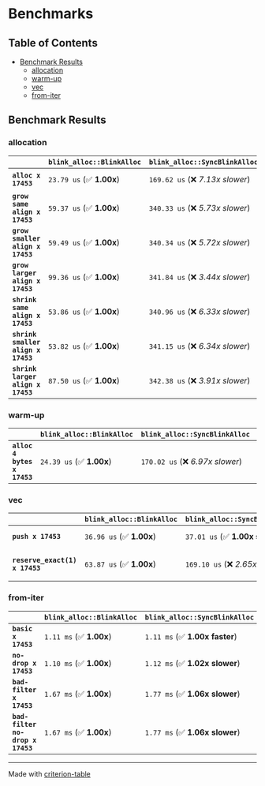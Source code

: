 # Benchmarks

## Table of Contents

- [Benchmark Results](#benchmark-results)
    - [allocation](#allocation)
    - [warm-up](#warm-up)
    - [vec](#vec)
    - [from-iter](#from-iter)

## Benchmark Results

### allocation

|                                    | `blink_alloc::BlinkAlloc`          | `blink_alloc::SyncBlinkAlloc`          | `bumpalo::Bump`                   |
|:-----------------------------------|:-----------------------------------|:---------------------------------------|:--------------------------------- |
| **`alloc x 17453`**                | `23.79 us` (✅ **1.00x**)           | `169.62 us` (❌ *7.13x slower*)         | `91.14 us` (❌ *3.83x slower*)     |
| **`grow same align x 17453`**      | `59.37 us` (✅ **1.00x**)           | `340.33 us` (❌ *5.73x slower*)         | `152.35 us` (❌ *2.57x slower*)    |
| **`grow smaller align x 17453`**   | `59.49 us` (✅ **1.00x**)           | `340.34 us` (❌ *5.72x slower*)         | `151.47 us` (❌ *2.55x slower*)    |
| **`grow larger align x 17453`**    | `99.36 us` (✅ **1.00x**)           | `341.84 us` (❌ *3.44x slower*)         | `183.13 us` (❌ *1.84x slower*)    |
| **`shrink same align x 17453`**    | `53.86 us` (✅ **1.00x**)           | `340.96 us` (❌ *6.33x slower*)         | `103.17 us` (❌ *1.92x slower*)    |
| **`shrink smaller align x 17453`** | `53.82 us` (✅ **1.00x**)           | `341.15 us` (❌ *6.34x slower*)         | `100.82 us` (❌ *1.87x slower*)    |
| **`shrink larger align x 17453`**  | `87.50 us` (✅ **1.00x**)           | `342.38 us` (❌ *3.91x slower*)         | `fails`                             |

### warm-up

|                             | `blink_alloc::BlinkAlloc`          | `blink_alloc::SyncBlinkAlloc`          | `bumpalo::Bump`                  |
|:----------------------------|:-----------------------------------|:---------------------------------------|:-------------------------------- |
| **`alloc 4 bytes x 17453`** | `24.39 us` (✅ **1.00x**)           | `170.02 us` (❌ *6.97x slower*)         | `91.73 us` (❌ *3.76x slower*)    |

### vec

|                                | `blink_alloc::BlinkAlloc`          | `blink_alloc::SyncBlinkAlloc`          | `bumpalo::Bump`                   |
|:-------------------------------|:-----------------------------------|:---------------------------------------|:--------------------------------- |
| **`push x 17453`**             | `36.96 us` (✅ **1.00x**)           | `37.01 us` (✅ **1.00x slower**)        | `42.26 us` (❌ *1.14x slower*)     |
| **`reserve_exact(1) x 17453`** | `63.87 us` (✅ **1.00x**)           | `169.10 us` (❌ *2.65x slower*)         | `8.64 ms` (❌ *135.21x slower*)    |


### from-iter

|                                  | `blink_alloc::BlinkAlloc`          | `blink_alloc::SyncBlinkAlloc`          | `bumpalo::Bump`                 |
|:---------------------------------|:-----------------------------------|:---------------------------------------|:------------------------------- |
| **`basic x 17453`**              | `1.11 ms` (✅ **1.00x**)            | `1.11 ms` (✅ **1.00x faster**)         | `N/A`                           |
| **`no-drop x 17453`**            | `1.10 ms` (✅ **1.00x**)            | `1.12 ms` (✅ **1.02x slower**)         | `1.36 ms` (❌ *1.24x slower*)    |
| **`bad-filter x 17453`**         | `1.67 ms` (✅ **1.00x**)            | `1.77 ms` (✅ **1.06x slower**)         | `N/A`                           |
| **`bad-filter no-drop x 17453`** | `1.67 ms` (✅ **1.00x**)            | `1.77 ms` (✅ **1.06x slower**)         | `N/A`                           |

---
Made with [criterion-table](https://github.com/nu11ptr/criterion-table)

